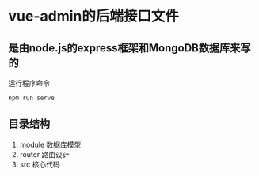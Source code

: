 # vue-admin的后端接口文件
## 是由node.js的express框架和MongoDB数据库来写的
运行程序命令
```sell
npm run serve
```
## 目录结构
1. module 数据库模型
2. router 路由设计
3. src 核心代码
